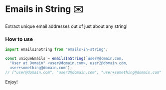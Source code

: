 # Emails in String ✉️

Extract unique email addresses out of just about any string!

### How to use

```js
import emailsInString from "emails-in-string";

const uniqueEmails = emailsInString(`user@domain.com,
  "User at Domain" <user@domain.com>, user2@domain.com,
  user+something@domain.com`);
// ["user@domain.com", "user2@domain.com", "user+something@domain.com" ]
```

Enjoy!
